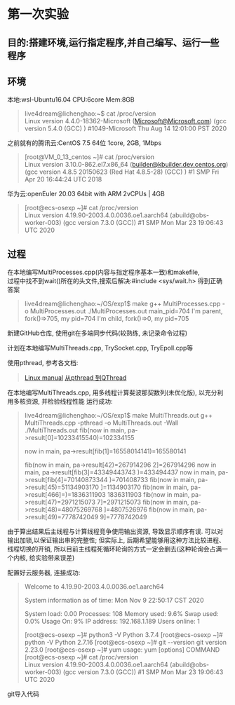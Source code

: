 # 第一次实验

## 目的:搭建环境,运行指定程序,并自己编写、运行一些程序

## 环境

本地:wsl-Ubuntu16.04  CPU:6core Mem:8GB  
> live4dream@lichenghao:~$ cat /proc/version  
> Linux version 4.4.0-18362-Microsoft (Microsoft@Microsoft.com) (gcc version 5.4.0 (GCC) ) #1049-Microsoft Thu Aug 14 12:01:00 PST 2020

之前就有的腾讯云:CentOS 7.5 64位  1core, 2GB, 1Mbps  
> [root@VM_0_13_centos ~]# cat /proc/version  
> Linux version 3.10.0-862.el7.x86_64 (builder@kbuilder.dev.centos.org) (gcc version 4.8.5 20150623 (Red Hat 4.8.5-28) (GCC) ) #1 SMP Fri Apr 20 16:44:24 UTC 2018

华为云:openEuler 20.03 64bit with ARM 2vCPUs | 4GB  
> [root@ecs-osexp ~]# cat /proc/version  
> Linux version 4.19.90-2003.4.0.0036.oe1.aarch64 (abuild@obs-worker-003) (gcc version 7.3.0 (GCC)) #1 SMP Mon Mar 23 19:06:43 UTC 2020

## 过程

在本地编写MultiProcesses.cpp(内容与指定程序基本一致)和makefile,  
过程中找不到wait()所在的头文件,搜索后解决:#include <sys/wait.h>
得到正确答案  
> live4dream@lichenghao:~/OS/exp1$ make
> g++ MultiProcesses.cpp -o MultiProcesses.out
> ./MultiProcesses.out
> main_pid=704
> I'm parent, fork()=>705, my pid=704
> I'm child, fork()=>0, my pid=705

新建GitHub仓库, 使用git在多端同步代码(较熟练, 未记录命令过程)

计划在本地编写MultiThreads.cpp, TrySocket.cpp, TryEpoll.cpp等

使用pthread, 参考各文档:

> [Linux manual](https://linux.die.net/man/3/pthread_create)
> [从pthread 到QThread](https://www.cnblogs.com/lfsblack/p/4614541.html)

在本地编写MultiThreads.cpp, 用多线程计算斐波那契数列(未优化版), 以充分利用多核资源, 并检验线程性能
运行成功:

> live4dream@lichenghao:~/OS/exp1$ make MultiThreads.out 
> g++ MultiThreads.cpp -pthread -o MultiThreads.out -Wall
> ./MultiThreads.out
> fib(now in main, pa->result[0]=10233415540)=102334155
> 
> now in main, pa->result[fib(1]=16558014141)=165580141
> 
> fib(now in main, pa->result[42)=267914296
> 2]=267914296
> now in main, pa->result[fib(3]=43349443743
> )=433494437
> now in main, pa->result[fib(4]=70140873344
> )=701408733
> fib(now in main, pa->result[45)=51134903170
> ]=1134903170
> fib(now in main, pa->result[466]=)=1836311903
> 1836311903
> fib(now in main, pa->result[47)=2971215073
> 7]=2971215073
> fib(now in main, pa->result[48)=48075269768
> ]=4807526976
> fib(now in main, pa->result[49)=7778742049
> 9]=7778742049

由于算出结果后主线程与计算线程竞争使用输出资源, 导致显示顺序有误. 可以对输出加锁,以保证输出串的完整性;
但实际上, 后期希望能够用这种方法比较进程、线程切换的开销, 所以目前主线程死循环轮询的方式一定会删去(这种轮询会占满一个内核, 给实验带来误差)

配置好云服务器, 连接成功:

> Welcome to 4.19.90-2003.4.0.0036.oe1.aarch64
> 
> System information as of time: 	Mon Nov  9 22:50:17 CST 2020
> 
> System load: 	0.00
> Processes: 	108
> Memory used: 	9.6%
> Swap used: 	0.0%
> Usage On: 	9%
> IP address: 	192.168.1.189
> Users online: 	1
> 
> [root@ecs-osexp ~]# python3 -V
> Python 3.7.4
> [root@ecs-osexp ~]# python -V
> Python 2.7.16
> [root@ecs-osexp ~]# git --version
> git version 2.23.0
> [root@ecs-osexp ~]# yum
> usage: yum [options] COMMAND
> [root@ecs-osexp ~]# cat /proc/version  
> Linux version 4.19.90-2003.4.0.0036.oe1.aarch64 (abuild@obs-worker-003) (gcc version 7.3.0 (GCC)) #1 SMP Mon Mar 23 19:06:43 UTC 2020

git导入代码